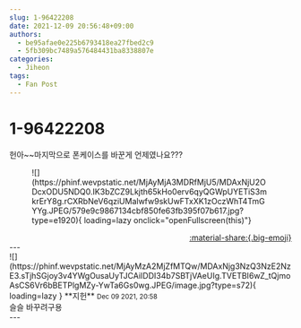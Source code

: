 ```yaml
---
slug: 1-96422208
date: 2021-12-09 20:56:48+09:00
authors:
  - be95afae0e225b6793418ea27fbed2c9
  - 5fb309bc7489a576484431ba8338807e
categories:
  - Jiheon
tags:
  - Fan Post
---
```


# 1-96422208

<div class="post-container" markdown="1">
<div class="content-container md-sidebar__scrollwrap" markdown="1">

헌아~~마지막으로 폰케이스를 바꾼게 언제였나요???
<figure markdown="1">
![](https://phinf.wevpstatic.net/MjAyMjA3MDRfMjU5/MDAxNjU2ODcxODU5NDQ0.IK3bZCZ9Lkjth65kHo0erv6qyQGWpUYETiS3mkrErY8g.rCXRbNeV6qziUMalwfw9skUwFTxXK1zOczWhT4TmGYYg.JPEG/579e9c9867134cbf850fe63fb395f07b617.jpg?type=e1920){ loading=lazy onclick="openFullscreen(this)"}
</figure>


</div>
</div>

<div style="text-align: right;" markdown="1">
<a href="https://weverse.io/fromis9/fanpost/1-96422208" style="text-align: right;">:material-share:{.big-emoji}</a>
</div>
---

<div class="comments-container md-sidebar__scrollwrap" markdown="1">
<div class="comment" markdown="1">
<div class='id-container' markdown="1">
![](https://phinf.wevpstatic.net/MjAyMzA2MjZfMTQw/MDAxNjg3NzQ3NzE2NzE3.sTjhSGjoy3v4YWgOusaUyTJCAiIDDI34b7SBTjVAeUIg.TVETBI6wZ_tQjmoAsCS6Vr6bBETPlgMZy-YwTa6Gs0wg.JPEG/image.jpg?type=s72){ loading=lazy }
**<span class="artist">지헌</span>** <small>Dec 09 2021, 20:58</small><br>
</div>
<div class='comment-body' markdown="1">
슬슬 바꾸려구용
</div>
</div>
</div>
---
